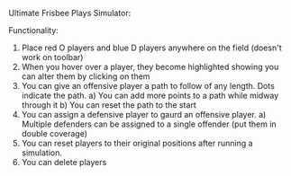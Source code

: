 Ultimate Frisbee Plays Simulator:

Functionality:
1) Place red O players and blue D players anywhere on the field (doesn't work on toolbar)
2) When you hover over a player, they become highlighted showing you can alter them by clicking on them
3) You can give an offensive player a path to follow of any length. Dots indicate the path.
  a) You can add more points to a path while midway through it
  b) You can reset the path to the start
4) You can assign a defensive player to gaurd an offensive player.
  a) Multiple defenders can be assigned to a single offender (put them in double coverage)
5) You can reset players to their original positions after running a simulation.
6) You can delete players
